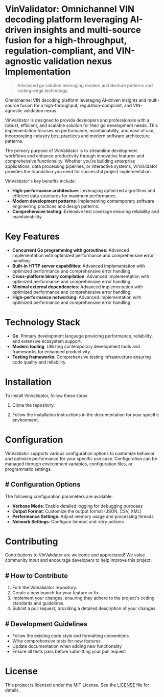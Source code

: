 <!-- fallback_VinValidator_20250810002425_49403 -->

# VinValidator: Omnichannel VIN decoding platform leveraging AI-driven insights and multi-source fusion for a high-throughput, regulation-compliant, and VIN-agnostic validation nexus Implementation
> Advanced go solution leveraging modern architecture patterns and cutting-edge technology.

Omnichannel VIN decoding platform leveraging AI-driven insights and multi-source fusion for a high-throughput, regulation-compliant, and VIN-agnostic validation nexus.

VinValidator is designed to provide developers and professionals with a robust, efficient, and scalable solution for their go development needs. This implementation focuses on performance, maintainability, and ease of use, incorporating industry best practices and modern software architecture patterns.

The primary purpose of VinValidator is to streamline development workflows and enhance productivity through innovative features and comprehensive functionality. Whether you're building enterprise applications, data processing pipelines, or interactive systems, VinValidator provides the foundation you need for successful project implementation.

VinValidator's key benefits include:

* **High-performance architecture**: Leveraging optimized algorithms and efficient data structures for maximum performance.
* **Modern development patterns**: Implementing contemporary software engineering practices and design patterns.
* **Comprehensive testing**: Extensive test coverage ensuring reliability and maintainability.

# Key Features

* **Concurrent Go programming with goroutines**: Advanced implementation with optimized performance and comprehensive error handling.
* **Built-in HTTP server capabilities**: Advanced implementation with optimized performance and comprehensive error handling.
* **Cross-platform binary compilation**: Advanced implementation with optimized performance and comprehensive error handling.
* **Minimal external dependencies**: Advanced implementation with optimized performance and comprehensive error handling.
* **High-performance networking**: Advanced implementation with optimized performance and comprehensive error handling.

# Technology Stack

* **Go**: Primary development language providing performance, reliability, and extensive ecosystem support.
* **Modern tooling**: Utilizing contemporary development tools and frameworks for enhanced productivity.
* **Testing frameworks**: Comprehensive testing infrastructure ensuring code quality and reliability.

# Installation

To install VinValidator, follow these steps:

1. Clone the repository:


2. Follow the installation instructions in the documentation for your specific environment.

# Configuration

VinValidator supports various configuration options to customize behavior and optimize performance for your specific use case. Configuration can be managed through environment variables, configuration files, or programmatic settings.

## # Configuration Options

The following configuration parameters are available:

* **Verbose Mode**: Enable detailed logging for debugging purposes
* **Output Format**: Customize the output format (JSON, CSV, XML)
* **Performance Settings**: Adjust memory usage and processing threads
* **Network Settings**: Configure timeout and retry policies

# Contributing

Contributions to VinValidator are welcome and appreciated! We value community input and encourage developers to help improve this project.

## # How to Contribute

1. Fork the VinValidator repository.
2. Create a new branch for your feature or fix.
3. Implement your changes, ensuring they adhere to the project's coding standards and guidelines.
4. Submit a pull request, providing a detailed description of your changes.

## # Development Guidelines

* Follow the existing code style and formatting conventions
* Write comprehensive tests for new features
* Update documentation when adding new functionality
* Ensure all tests pass before submitting your pull request

# License

This project is licensed under the MIT License. See the [LICENSE](https://github.com/laurindoisaac/VinValidator/blob/main/LICENSE) file for details.
